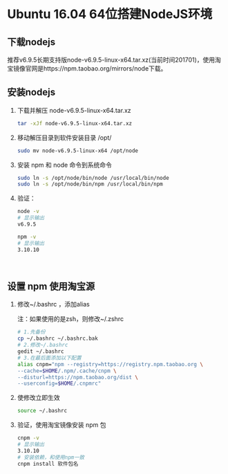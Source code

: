 # Ubuntu 16.04 64位搭建NodeJS环境

## 下载nodejs

   推荐v6.9.5长期支持版node-v6.9.5-linux-x64.tar.xz(当前时间201701)，使用淘宝镜像官网是https://npm.taobao.org/mirrors/node下载。
## 安装nodejs
  1. 下载并解压 node-v6.9.5-linux-x64.tar.xz

      ```bash
      tar -xJf node-v6.9.5-linux-x64.tar.xz   
      ```


  2. 移动解压目录到软件安装目录 /opt/

      ```bash
      sudo mv node-v6.9.5-linux-x64 /opt/node    
      ```


  3. 安装 npm 和 node 命令到系统命令

      ```bash
      sudo ln -s /opt/node/bin/node /usr/local/bin/node
      sudo ln -s /opt/node/bin/npm /usr/local/bin/npm
      ```


   4. 验证：

      ```bash
      node -v
      # 显示输出
      v6.9.5

      npm -v
      # 显示输出
      3.10.10
      ```

      ​
## 设置 npm 使用淘宝源
1. 修改~/.bashrc ，添加alias

   注：如果使用的是zsh，则修改~/.zshrc

   ```bash
   # 1.先备份
   cp ~/.bashrc ~/.bashrc.bak
   # 2.修改~/.bashrc
   gedit ~/.bashrc
   # 3.在最后面添加以下配置
   alias cnpm="npm --registry=https://registry.npm.taobao.org \
   --cache=$HOME/.npm/.cache/cnpm \
   --disturl=https://npm.taobao.org/dist \
   --userconfig=$HOME/.cnpmrc"
   ```


2. 使修改立即生效

   ```bash
   source ~/.bashrc
   ```


3. 验证，使用淘宝镜像安装 npm 包

   ```bash
   cnpm -v
   # 显示输出
   3.10.10
   # 安装依赖，和使用npm一致
   cnpm install 软件包名
   ```

